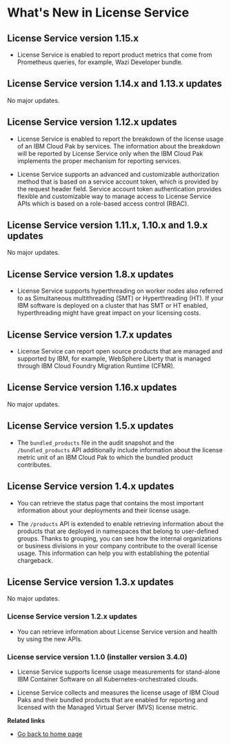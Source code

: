 
# What's New in License Service

## License Service version 1.15.x

- License Service is enabled to report product metrics that come from Prometheus queries, for example, Wazi Developer bundle.

## License Service version 1.14.x and 1.13.x updates

No major updates.

## License Service version 1.12.x updates

- License Service is enabled to report the breakdown of the license usage of an IBM Cloud Pak by services. The information about the breakdown will be reported by License Service only when the IBM Cloud Pak implements the proper mechanism for reporting services.

- License Service supports an advanced and customizable authorization method that is based on a service account token, which is provided by the request header field. Service account token authentication provides flexible and customizable way to manage access to License Service APIs which is based on a role-based access control (RBAC).

## License Service version 1.11.x, 1.10.x and 1.9.x updates

No major updates.

## License Service version 1.8.x updates

- License Service supports hyperthreading on worker nodes also referred to as Simultaneous multithreading (SMT) or Hyperthreading (HT). If your IBM software is deployed on a cluster that has SMT or HT enabled, hyperthreading might have great impact on your licensing costs.

## License Service version 1.7.x updates

- License Service can report open source products that are  managed and supported by IBM, for example, WebSphere Liberty that is managed through IBM Cloud Foundry Migration Runtime (CFMR).

## License Service version 1.16.x updates

No major updates.

## License Service version 1.5.x updates

- The `bundled_products` file in the audit snapshot and the `/bundled_products` API additionally include information about the license metric unit of an IBM Cloud Pak to which the bundled product contributes.

## License Service version 1.4.x updates

- You can retrieve the status page that contains the most important information about your deployments and their license usage.

- The `/products` API is extended to enable retrieving information about the products that are deployed in namespaces that belong to user-defined groups. Thanks to grouping, you can see how the internal organizations or business divisions in your company contribute to the overall license usage. This information can help you with establishing the potential chargeback.

## License Service version 1.3.x updates

No major updates.

### License Service version 1.2.x updates

- You can retrieve information about License Service version and health by using the new APIs.

### License service version 1.1.0 (installer version 3.4.0)

- License Service supports license usage measurements for stand-alone IBM Container Software on all Kubernetes-orchestrated clouds.

- License Service collects and measures the license usage of IBM Cloud Paks and their bundled products that are enabled for reporting and licensed with the Managed Virtual Server (MVS) license metric.

<b>Related links</b>

- [Go back to home page](../License_Service_main.md#documentation)
